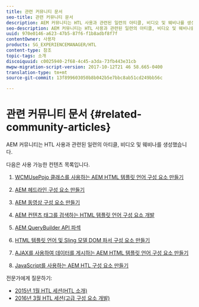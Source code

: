 ```yaml
---
title: 관련 커뮤니티 문서
seo-title: 관련 커뮤니티 문서
description: AEM 커뮤니티는 HTL 사용과 관련된 일련의 아티클, 비디오 및 웨비나를 생성했습니다.
seo-description: AEM 커뮤니티는 HTL 사용과 관련된 일련의 아티클, 비디오 및 웨비나를 생성했습니다.
uuid: 970e0146-a623-47b5-87f6-f1b8adbf8f7f
contentOwner: 사용자
products: SG_EXPERIENCEMANAGER/HTL
content-type: 참조
topic-tags: 소개
discoiquuid: c0025940-2f68-4c45-a3da-73fb443e31cb
mwpw-migration-script-version: 2017-10-12T21 46 58.665-0400
translation-type: tm+mt
source-git-commit: 13f899603050b8b042b5e7bbc8ab51cd249bb56c

---
```



# 관련 커뮤니티 문서 {#related-community-articles}

AEM 커뮤니티는 HTL 사용과 관련된 일련의 아티클, 비디오 및 웨비나를 생성했습니다.

다음은 사용 가능한 컨텐츠 목록입니다.

1. [WCMUsePojo 클래스를 사용하는 AEM HTML 템플릿 언어 구성 요소 만들기](https://helpx.adobe.com/experience-manager/using/first_htl_WCMUsePojo.html)

1. [AEM 헤드라인 구성 요소 만들기](https://helpx.adobe.com/experience-manager/using/aem_headline.html)
1. [AEM 동영상 구성 요소 만들기](https://helpx.adobe.com/experience-manager/using/movie.html)
1. [AEM 컨텐츠 태그를 검색하는 HTML 템플릿 언어 구성 요소 개발](https://helpx.adobe.com/experience-manager/using/tagmanager-api-htl.html)
1. [AEM QueryBuilder API 파섹](https://helpx.adobe.com/experience-manager/using/htl_querybuilder.html)
1. [HTML 템플릿 언어 및 Sling 모델 DOM 파서 구성 요소 만들기](https://helpx.adobe.com/experience-manager/using/domparser.html)
1. [AJAX를 사용하여 데이터를 게시하는 AEM HTML 템플릿 언어 구성 요소 만들기](https://helpx.adobe.com/experience-manager/using/htl_ajax.html)
1. [JavaScript를 사용하는 AEM HTL 구성 요소 만들기](https://helpx.adobe.com/experience-manager/using/htl_js.html)

전문가에게 질문하기:

* [2015년 1월 HTL 세션(HTL 소개)](http://scottsdigitalcommunity.blogspot.ca/2015/01/upcoming-sessions-of-ask-aem-community.html)
* [2016년 3월 HTL 세션(고급 구성 요소 개발)](http://scottsdigitalcommunity.blogspot.ca/2016/03/ask-aem-community-experts-deep-dive.html)

